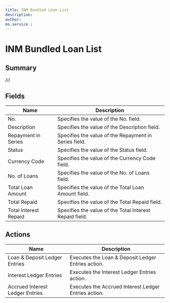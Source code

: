 ```yaml
---
title: INM Bundled Loan List
description: 
author: 
ms.service : 
---
```


# INM Bundled Loan List

## Summary

///

## Fields
<!-- You need to leave a space betwenn | your text and | -->

| Name | Description |
| ---- | ---- |
| No. | Specifies the value of the No. field. |
| Description | Specifies the value of the Description field. |
| Repayment in Series | Specifies the value of the Repayment in Series field. |
| Status | Specifies the value of the Status field. |
| Currency Code | Specifies the value of the Currency Code field. |
| No. of Loans | Specifies the value of the No. of Loans field. |
| Total Loan Amount | Specifies the value of the Total Loan Amount field. |
| Total Repaid | Specifies the value of the Total Repaid field. |
| Total Interest Repaid | Specifies the value of the Total Interest Repaid field. |

## Actions

| Name | Description |
| ---- | ---- |
| Loan & Deposit Ledger Entries | Executes the Loan & Deposit Ledger Entries action. |
| Interest Ledger Entries | Executes the Interest Ledger Entries action. |
| Accrued Interest Ledger Entries | Executes the Accrued Interest Ledger Entries action. |
